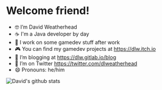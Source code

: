# Welcome friend!

- 🤓 I’m David Weatherhead
- ☕ I'm a Java developer by day
- 🌱 I work on some gamedev stuff after work
- 🎮 You can find my gamedev projects at https://dlw.itch.io
- 📖 I’m blogging at https://dlw.gitlab.io/blog
- 💬 I’m on Twitter https://twitter.com/dlweatherhead
- 😄 Pronouns: he/him

![David's github stats](https://github-readme-stats.vercel.app/api?username=dlweatherhead&show_icons=true)
